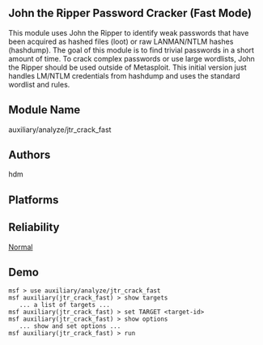 ## John the Ripper Password Cracker (Fast Mode)

This module uses John the Ripper to identify weak passwords 
that have been acquired as hashed files (loot) or raw 
LANMAN/NTLM hashes (hashdump). The goal of this module is to 
find trivial passwords in a short amount of time. To crack 
complex passwords or use large wordlists, John the Ripper 
should be used outside of Metasploit. This initial version 
just handles LM/NTLM credentials from hashdump and uses the 
standard wordlist and rules.


## Module Name
auxiliary/analyze/jtr_crack_fast

## Authors
hdm





## Platforms


## Reliability
[Normal](https://github.com/rapid7/metasploit-framework/wiki/Exploit-Ranking)

## Demo

```
msf > use auxiliary/analyze/jtr_crack_fast
msf auxiliary(jtr_crack_fast) > show targets
   ... a list of targets ...
msf auxiliary(jtr_crack_fast) > set TARGET <target-id>
msf auxiliary(jtr_crack_fast) > show options
   ... show and set options ...
msf auxiliary(jtr_crack_fast) > run
```
    
    
